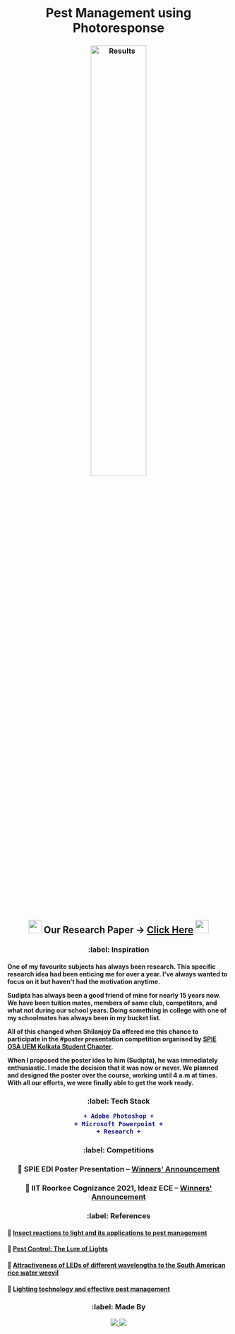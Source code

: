 <h1 align="center">
    Pest Management using Photoresponse
</h1>
<h3 align="center">
    <img width=50% height=50% alt="Results" src="https://github.com/suvrashaw/PMuPr/blob/prime/PMuPr.png">
</h3>
<h2 align="center">
        <img src="https://media.giphy.com/media/2Ygy0khwewLgMSYM0t/giphy.gif" height="30px" width-"30px"> Our Research Paper → <a href="https://drive.google.com/file/d/1_3mDdNHt8O6P_aPT799oLyYVZbwjTNNa/view?usp=sharing">Click Here</a> <img src="https://media.giphy.com/media/2Ygy0khwewLgMSYM0t/giphy.gif" height="30px" width-"30px">
</h2>
<h3 align="center">
    :label: Inspiration
</h3>
<h4>
    One of my favourite subjects has always been research. This specific research idea had been enticing me for over a year. I've always wanted to focus on it but haven't had the motivation anytime.

Sudipta has always been a good friend of mine for nearly 15 years now. We have been tuition mates, members of same club, competitors, and what not during our school years. Doing something in college with one of my schoolmates has always been in my bucket list.

All of this changed when Shilanjoy Da offered me this chance to participate in the #poster presentation competition organised by <a href="https://www.facebook.com/spie.uemk">SPIE OSA UEM Kolkata Student Chapter</a>.

When I proposed the poster idea to him (Sudipta), he was immediately enthusiastic. I made the decision that it was now or never. We planned and designed the poster over the course, working until 4 a.m at times. With all our efforts, we were finally able to get the work ready.</h4>
<h3 align="center"> :label: Tech Stack

```diff
+ Adobe Photoshop +
+ Microsoft Powerpoint +
+ Research +
```
</h3>
<h3 align="center"> :label: Competitions</h3>
<h3 align="center"> 🥈 SPIE EDI Poster Presentation – <a href="https://www.facebook.com/spie.uemk/posts/2803835603264588">Winners' Announcement</a></h3>
<h3 align="center"> 🥉 IIT Roorkee Cognizance 2021, Ideaz ECE – <a href="https://www.facebook.com/cogni.iitr/photos/pcb.5474297869309967/5474297295976691/">Winners' Announcement</a></h3>
<h3 align="center"> :label: References</h3>
<h4 align="left">📌 <a href="https://link.springer.com/article/10.1007/s13355-013-0219-x">Insect reactions to light and its applications to pest management</a></h4>
<h4 align="left">📌 <a href="https://www.manufacturing.net/operations/article/13163285/pest-control-the-lure-of-lightshttps://www.manufacturing.net/operations/article/13163285/pest-control-the-lure-of-lights">Pest Control: The Lure of Lights</a></h4>
<h4 align="left">📌 <a href="https://www.scielo.br/scielo.php?pid=S1808-16572018000100202&script=sci_arttext">Attractiveness of LEDs of different wavelengths to the South American rice water weevil</a></h4>
<h4 align="left">📌 <a href="https://www.vectothor.com/lighting-technology-effective-pest-management/">Lighting technology and effective pest management</a></h4>
<h3 align="center" id="Made_by"> :label: Made By</h3>
<p align="center">
    <a href="https://www.linkedin.com/in/suvrashaw">
        <img src="https://img.shields.io/static/v1.svg?label=LinkedIn&message=suvrashaw&logo=linkedin&style=social&logoColor=0077b5"/>
    </a>
    <a href="https://www.linkedin.com/in/sudipta-sarkar-6b14b5207/">
        <img src="https://img.shields.io/static/v1.svg?label=LinkedIn&message=sudiptasarkar&logo=linkedin&style=social&logoColor=0077b5"/>
    </a>
</p>
